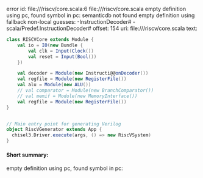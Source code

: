 error id: file://<WORKSPACE>/riscv/core.scala:6
file://<WORKSPACE>/riscv/core.scala
empty definition using pc, found symbol in pc: 
semanticdb not found
empty definition using fallback
non-local guesses:
	 -InstructionDecoder#
	 -scala/Predef.InstructionDecoder#
offset: 154
uri: file://<WORKSPACE>/riscv/core.scala
text:
```scala
class RISCVCore extends Module {
	val io = IO(new Bundle {
		val clk = Input(Clock())
		val reset = Input(Bool())
	})

	val decoder = Module(new Instructi@@onDecoder())	
	val regfile = Module(new RegisterFile())
	val alu = Module(new ALU())
	// val comparator = Module(new BranchComparator())
	// val memif = Module(new MemoryInterface())
	val regfile = Module(new RegisterFile())
}


// Main entry point for generating Verilog
object RiscVGenerator extends App {
  chisel3.Driver.execute(args, () => new RiscVSystem)
}
```


#### Short summary: 

empty definition using pc, found symbol in pc: 